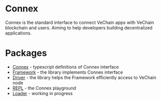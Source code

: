 # Connex

Connex is the standard interface to connect VeChain apps with VeChain blockchain and users. Aiming to help developers building decentralized applications.

# Packages

* [Connex](packages/connex/README.md) - typescript definitions of Connex interface
* [Framework](packages/framework/README.md) - the library implements Connex interface 
* [Driver](packages/driver/README.md) - the library helps the Framework efficiently access to VeChain node
* [REPL](packages/repl/README.md) - the Connex playground
* [Loader](packages/loader/README.md) - working in progress
